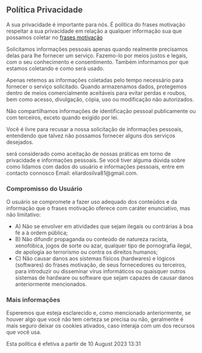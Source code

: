 <h2><span style="color: rgb(68, 68, 68);">Política Privacidade</span></h2>
<p><span style="color: rgb(68, 68, 68);">A sua privacidade é importante para nós. É política do frases motivação
        respeitar a sua privacidade em relação a qualquer informação sua que possamos coletar no <a href="">frases
            motivação</a></span></p>
<p><span style="color: rgb(68, 68, 68);">Solicitamos informações pessoais apenas quando realmente precisamos delas para
        lhe fornecer um serviço. Fazemo-lo por meios justos e legais, com o seu conhecimento e consentimento. Também
        informamos por que estamos coletando e como será usado.</span></p>
<p><span style="color: rgb(68, 68, 68);">Apenas retemos as informações coletadas pelo tempo necessário para fornecer o
        serviço solicitado. Quando armazenamos dados, protegemos dentro de meios comercialmente aceitáveis ​​para evitar
        perdas e roubos, bem como acesso, divulgação, cópia, uso ou modificação não autorizados.</span></p>
<p><span style="color: rgb(68, 68, 68);">Não compartilhamos informações de identificação pessoal publicamente ou com
        terceiros, exceto quando exigido por lei.</span></p>

<p><span style="color: rgb(68, 68, 68);">Você é livre para recusar a nossa solicitação de informações pessoais,
        entendendo que talvez não possamos fornecer alguns dos serviços desejados.</span></p>
<p><span style="color: rgb(68, 68, 68);"> será considerado como aceitação de nossas
        práticas em torno de privacidade e informações pessoais. Se você tiver alguma dúvida sobre como lidamos com
        dados do usuário e informações pessoais, entre em contacto connosco Email: eliardosilva81@gmail.com.</span></p>

<h3><span style="color: rgb(68, 68, 68);">Compromisso do Usuário</span></h3>
<p><span style="color: rgb(68, 68, 68);">O usuário se compromete a fazer uso adequado dos conteúdos e da informação que
        o frases motivação oferece com caráter enunciativo, mas não limitativo:</span></p>
<ul>
    <li><span style="color: rgb(68, 68, 68);">A) Não se envolver em atividades que sejam ilegais ou contrárias à boa fé
            a à ordem pública;</span></li>
    <li><span style="color: rgb(68, 68, 68);">B) Não difundir propaganda ou conteúdo de natureza racista, xenofóbica,
            jogos de sorte ou azar, qualquer tipo de pornografia ilegal, de apologia ao terrorismo ou contra os direitos
            humanos;</span></li>
    <li><span style="color: rgb(68, 68, 68);">C) Não causar danos aos sistemas físicos (hardwares) e lógicos (softwares)
            do frases motivação, de seus fornecedores ou terceiros, para introduzir ou disseminar vírus informáticos ou
            quaisquer outros sistemas de hardware ou software que sejam capazes de causar danos anteriormente
            mencionados.</span></li>
</ul>
<h3><span style="color: rgb(68, 68, 68);">Mais informações</span></h3>
<p><span style="color: rgb(68, 68, 68);">Esperemos que esteja esclarecido e, como mencionado anteriormente, se houver
        algo que você não tem certeza se precisa ou não, geralmente é mais seguro deixar os cookies ativados, caso
        interaja com um dos recursos que você usa.</span></p>
<p><span style="color: rgb(68, 68, 68);">Esta política é efetiva a partir de&nbsp;10 August 2023 13:31</span></p>
